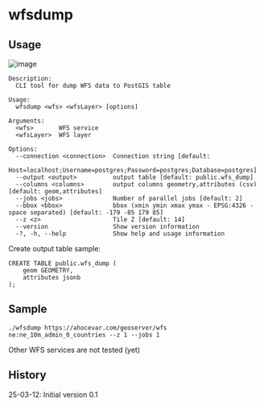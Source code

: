 # wfsdump

## Usage 

![image](https://github.com/user-attachments/assets/09ebd759-519d-425c-bc20-141c2af47212)

```
Description:
  CLI tool for dump WFS data to PostGIS table

Usage:
  wfsdump <wfs> <wfsLayer> [options]

Arguments:
  <wfs>       WFS service
  <wfsLayer>  WFS layer

Options:
  --connection <connection>  Connection string [default:
                             Host=localhost;Username=postgres;Password=postgres;Database=postgres]
  --output <output>          output table [default: public.wfs_dump]
  --columns <columns>        output columns geometry,attributes (csv) [default: geom,attributes]
  --jobs <jobs>              Number of parallel jobs [default: 2]
  --bbox <bbox>              bbox (xmin ymin xmax ymax - EPSG:4326 - space separated) [default: -179 -85 179 85]
  --z <z>                    Tile Z [default: 14]
  --version                  Show version information
  -?, -h, --help             Show help and usage information
```

Create output table sample:

```
CREATE TABLE public.wfs_dump (
    geom GEOMETRY,
    attributes jsonb
);
```

## Sample

```
./wfsdump https://ahocevar.com/geoserver/wfs ne:ne_10m_admin_0_countries --z 1 --jobs 1
```

Other WFS services are not tested (yet)

## History

25-03-12: Initial version 0.1
